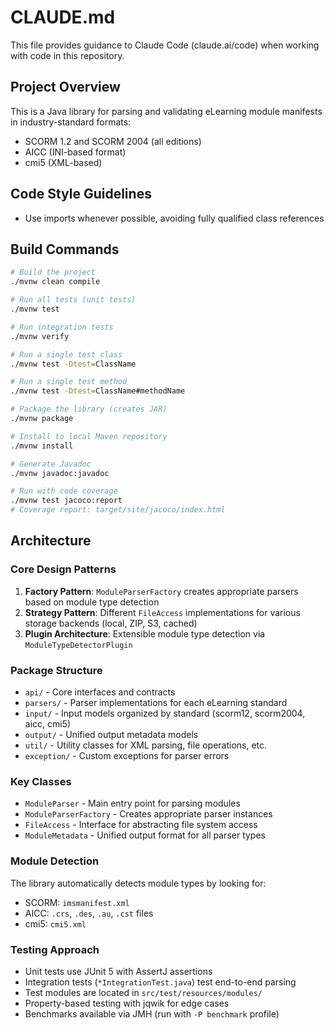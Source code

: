 # CLAUDE.md

This file provides guidance to Claude Code (claude.ai/code) when working with code in this repository.

## Project Overview

This is a Java library for parsing and validating eLearning module manifests in industry-standard formats:
- SCORM 1.2 and SCORM 2004 (all editions)
- AICC (INI-based format)
- cmi5 (XML-based)

## Code Style Guidelines

- Use imports whenever possible, avoiding fully qualified class references

## Build Commands

```bash
# Build the project
./mvnw clean compile

# Run all tests (unit tests)
./mvnw test

# Run integration tests
./mvnw verify

# Run a single test class
./mvnw test -Dtest=ClassName

# Run a single test method
./mvnw test -Dtest=ClassName#methodName

# Package the library (creates JAR)
./mvnw package

# Install to local Maven repository
./mvnw install

# Generate Javadoc
./mvnw javadoc:javadoc

# Run with code coverage
./mvnw test jacoco:report
# Coverage report: target/site/jacoco/index.html
```

## Architecture

### Core Design Patterns

1. **Factory Pattern**: `ModuleParserFactory` creates appropriate parsers based on module type detection
2. **Strategy Pattern**: Different `FileAccess` implementations for various storage backends (local, ZIP, S3, cached)
3. **Plugin Architecture**: Extensible module type detection via `ModuleTypeDetectorPlugin`

### Package Structure

- `api/` - Core interfaces and contracts
- `parsers/` - Parser implementations for each eLearning standard
- `input/` - Input models organized by standard (scorm12, scorm2004, aicc, cmi5)
- `output/` - Unified output metadata models
- `util/` - Utility classes for XML parsing, file operations, etc.
- `exception/` - Custom exceptions for parser errors

### Key Classes

- `ModuleParser` - Main entry point for parsing modules
- `ModuleParserFactory` - Creates appropriate parser instances
- `FileAccess` - Interface for abstracting file system access
- `ModuleMetadata` - Unified output format for all parser types

### Module Detection

The library automatically detects module types by looking for:
- SCORM: `imsmanifest.xml`
- AICC: `.crs`, `.des`, `.au`, `.cst` files
- cmi5: `cmi5.xml`

### Testing Approach

- Unit tests use JUnit 5 with AssertJ assertions
- Integration tests (`*IntegrationTest.java`) test end-to-end parsing
- Test modules are located in `src/test/resources/modules/`
- Property-based testing with jqwik for edge cases
- Benchmarks available via JMH (run with `-P benchmark` profile)